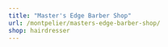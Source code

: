 ```yaml
---
title: "Master's Edge Barber Shop"
url: /montpelier/masters-edge-barber-shop/
shop: hairdresser
---
```

